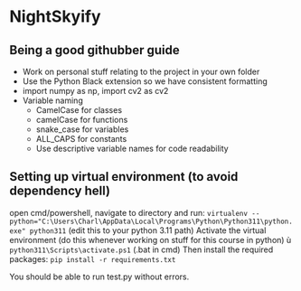 # NightSkyify

## Being a good githubber guide

- Work on personal stuff relating to the project in your own folder
- Use the Python Black extension so we have consistent formatting
- import numpy as np, import cv2 as cv2
- Variable naming
  - CamelCase for classes
  - camelCase for functions
  - snake_case for variables
  - ALL_CAPS for constants
  - Use descriptive variable names for code readability


## Setting up virtual environment (to avoid dependency hell)
open cmd/powershell, navigate to directory and run:
`virtualenv --python="C:\Users\Charl\AppData\Local\Programs\Python\Python311\python.exe" python311`  (edit this to your python 3.11 path)
Activate the virtual environment (do this whenever working on stuff for this course in python) ù
`python311\Scripts\activate.ps1` (.bat in cmd)
Then install the required packages:
`pip install -r requirements.txt`

You should be able to run test.py without errors.